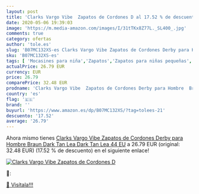 ```yaml
---
layout: post
title: 'Clarks Vargo Vibe  Zapatos de Cordones D al 17.52 % de descuento'
date: 2020-05-06 19:39:03
image: 'https://m.media-amazon.com/images/I/31tTKx8Z77L._SL400_.jpg'
comments: true
category: ofertas
author: 'tole.es'
slug: 'B07MC132XS-es Clarks Vargo Vibe Zapatos de Cordones Derby para Hombre...'
sku: 'B07MC132XS-es'
tags: [ 'Mocasines para niña','Zapatos','Zapatos para niñas pequeñas','Zapatos y complementos','zapatos', ]
actualPrice: 26.79 EUR
currency: EUR
price: 26.79
comparePrice: 32.48 EUR
prodname: 'Clarks Vargo Vibe  Zapatos de Cordones Derby para Hombre  Braun Dark Tan Lea Dark Tan Lea  44 EU'
country: 'es'
flag: '🇪🇸'
brand: ''
buyurl: 'https://www.amazon.es/dp/B07MC132XS/?tag=tolees-21'
descuento: '17.52'
average: '26.79'
---
```


Ahora mismo tienes [Clarks Vargo Vibe  Zapatos de Cordones Derby para Hombre  Braun Dark Tan Lea Dark Tan Lea  44 EU](https://www.amazon.es/dp/B07MC132XS/?tag=tolees-21) a 26.79 EUR (original: 32.48 EUR) (17.52 %  de descuento) en el siguiente enlace!

[![Clarks Vargo Vibe  Zapatos de Cordones D](https://m.media-amazon.com/images/I/31tTKx8Z77L._SL400_.jpg)](https://www.amazon.es/dp/B07MC132XS/?tag=tolees-21)

🔎:


[🛒 Visítala!!!](https://www.amazon.es/dp/B07MC132XS/?tag=tolees-21)
